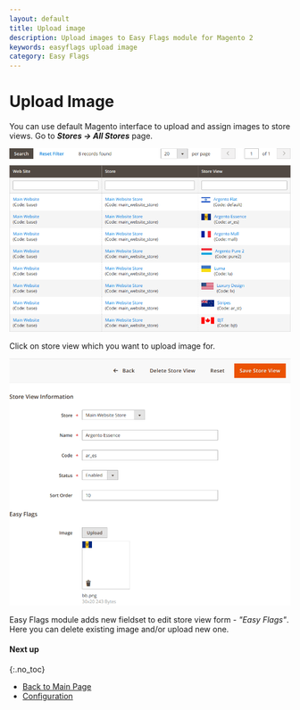 ```yaml
---
layout: default
title: Upload image
description: Upload images to Easy Flags module for Magento 2
keywords: easyflags upload image
category: Easy Flags
---
```


# Upload Image

You can use default Magento interface to upload and assign images to store views. Go to ***Stores → All Stores*** page.

![All stores](/images/m2/easyflags/store-grid.png)

Click on store view which you want to upload image for.

![Edit store](/images/m2/easyflags/store-edit.png)

Easy Flags module adds new fieldset to edit store view form - *"Easy Flags"*. Here you can delete existing image and/or upload new one.

#### Next up
{:.no_toc}

 -  [Back to Main Page](../)
 -  [Configuration](../configuration/)
